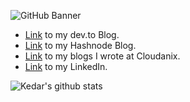 ![GitHub Banner](https://user-images.githubusercontent.com/41315903/153723370-7a06ba66-8a0c-4fc6-a062-dd8334220611.png)

 - [Link](https://dev.to/kedarghule) to my dev.to Blog.
 - [Link](https://hashnode.com/) to my Hashnode Blog.
 - [Link](https://www.cloudanix.com/blog/author/kedar/) to my blogs I wrote at Cloudanix.
 - [Link](https://www.linkedin.com/in/kedar-ghule/) to my LinkedIn.
 
<!--
**kedarghule/kedarghule** is a ✨ _special_ ✨ repository because its `README.md` (this file) appears on your GitHub profile.

Here are some ideas to get you started:

- 🔭 I’m currently working on ...
- 🌱 I’m currently learning ...
- 👯 I’m looking to collaborate on ...
- 🤔 I’m looking for help with ...
- 💬 Ask me about ...
- 📫 How to reach me: ...
- 😄 Pronouns: ...
- ⚡ Fun fact: ...
-->

![Kedar's github stats](https://github-readme-stats.vercel.app/api?username=kedarghule&count_private=true&show_icons=true&theme=radical&include_all_commits=true)
